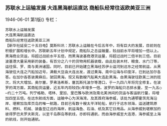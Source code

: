 ### 苏联水上运输发展  大连黑海航运直达  商船队经常往返欧美亚三洲

1946-06-01
第1版()
专栏：

    苏联水上运输发展
    大连黑海航运直达
    商船队经常往返欧美亚三洲
    【新华社延安二十五日电】莫斯科讯：苏联水上运输在今后五年中，将有巨大的发展，目前则在积极扩展和增长中。苏联新五年计划中规定，商船队之总运输量，较战前水平将增加一倍以上。黑海商业货运，将超过战前水平五倍，而黑海波基商港货运量，将超过战时二倍半到三倍。目前波基港大量采用新的装备，有百分之八十的货物用机器装载，由此处装木材、粮食、水门汀等，运往保、罗、南与美洲诸国。同时，目前已开始建立黑海经苏伊士运河到远东之经常航运，从黑海驶往大连之汽船加迈号，满载大豆由大连出发，渡过黄海、南中沿海与印度洋，已到达加尔各答。在加尔各答装黄麻后，驶回黑海。现又有数艘汽船离大连赴黑海。自黑海驶往欧美二洲的班次，将大大增加。奥尔塞，罗弗洛希斯，塞瓦斯托波尔等港口，于一九四八年将完全修复。在波罗的湾方面，其商船货运量，近五年内将较四○年增多一倍。波罗的海船只总排水量，至一九五○—约二十万吨。列宁格勒、塔林、里加、里巴雅与欧洲及南北美洲间的货运与客运航行量，将增加四至五倍。在远东航线方面，运输中心为滨海湾，及其首府海参威，该处为通鄂霍茨克海沿岸、堪察加及库页岛的唯一航路，目前已有数十艘太平洋轮船，航行于远东领海，运送建筑原料、燃料、机械、装备至辽远的海岸，航运海鱼、石油、纸及其它日用品。从海参威到堪察加的彼得罗巴夫罗夫斯克，以至千岛群岛等航线，亦即将通航，而自海参威至大连港，海参威至上海的航线，则开始通航。
